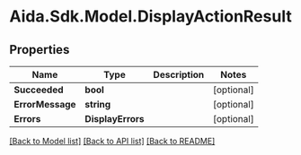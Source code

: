 # Aida.Sdk.Model.DisplayActionResult

## Properties

Name | Type | Description | Notes
------------ | ------------- | ------------- | -------------
**Succeeded** | **bool** |  | [optional] 
**ErrorMessage** | **string** |  | [optional] 
**Errors** | **DisplayErrors** |  | [optional] 

[[Back to Model list]](../README.md#documentation-for-models) [[Back to API list]](../README.md#documentation-for-api-endpoints) [[Back to README]](../README.md)

